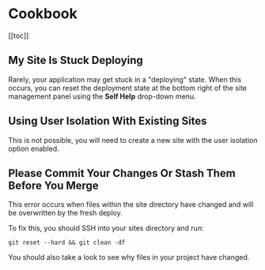 # Cookbook

[[toc]]

## My Site Is Stuck Deploying

Rarely, your application may get stuck in a "deploying" state. When this occurs, you can reset the deployment state at the bottom right of the site management panel using the **Self Help** drop-down menu.

## Using User Isolation With Existing Sites

This is not possible, you will need to create a new site with the user isolation option enabled.

## Please Commit Your Changes Or Stash Them Before You Merge

This error occurs when files within the site directory have changed and will be overwritten by the fresh deploy.

To fix this, you should SSH into your sites directory and run:

```
git reset --hard && git clean -df
``` 

You should also take a look to see why files in your project have changed.